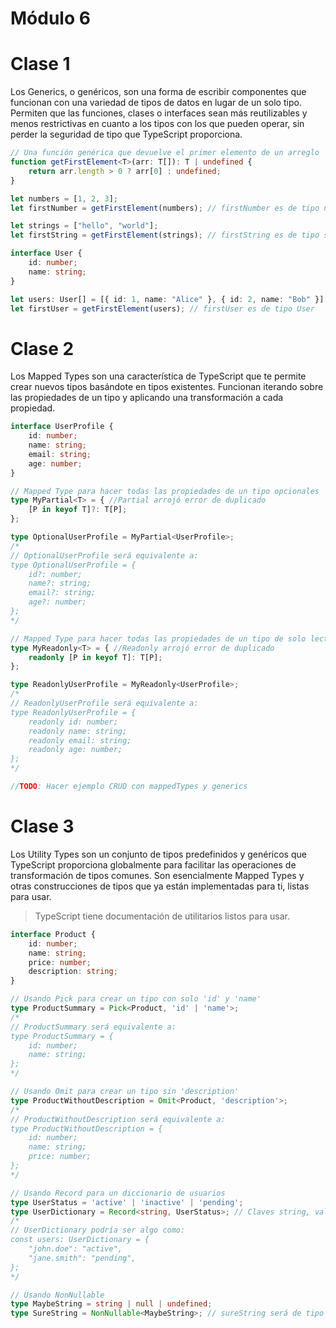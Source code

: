 # Módulo 6

# Clase 1

Los Generics, o genéricos, son una forma de escribir componentes que funcionan con una variedad de tipos de datos en lugar de un solo tipo. Permiten que las funciones, clases o interfaces sean más reutilizables y menos restrictivas en cuanto a los tipos con los que pueden operar, sin perder la seguridad de tipo que TypeScript proporciona.

```typescript
// Una función genérica que devuelve el primer elemento de un arreglo
function getFirstElement<T>(arr: T[]): T | undefined {
    return arr.length > 0 ? arr[0] : undefined;
}

let numbers = [1, 2, 3];
let firstNumber = getFirstElement(numbers); // firstNumber es de tipo number

let strings = ["hello", "world"];
let firstString = getFirstElement(strings); // firstString es de tipo string

interface User {
    id: number;
    name: string;
}

let users: User[] = [{ id: 1, name: "Alice" }, { id: 2, name: "Bob" }];
let firstUser = getFirstElement(users); // firstUser es de tipo User
```

# Clase 2

Los Mapped Types son una característica de TypeScript que te permite crear nuevos tipos basándote en tipos existentes. Funcionan iterando sobre las propiedades de un tipo y aplicando una transformación a cada propiedad. 

```typescript
interface UserProfile {
    id: number;
    name: string;
    email: string;
    age: number;
}

// Mapped Type para hacer todas las propiedades de un tipo opcionales
type MyPartial<T> = { //Partial arrojó error de duplicado
    [P in keyof T]?: T[P];
};

type OptionalUserProfile = MyPartial<UserProfile>;
/*
// OptionalUserProfile será equivalente a:
type OptionalUserProfile = {
    id?: number;
    name?: string;
    email?: string;
    age?: number;
};
*/

// Mapped Type para hacer todas las propiedades de un tipo de solo lectura
type MyReadonly<T> = { //Readonly arrojó error de duplicado
    readonly [P in keyof T]: T[P];
};

type ReadonlyUserProfile = MyReadonly<UserProfile>;
/*
// ReadonlyUserProfile será equivalente a:
type ReadonlyUserProfile = {
    readonly id: number;
    readonly name: string;
    readonly email: string;
    readonly age: number;
};
*/

//TODO: Hacer ejemplo CRUD con mappedTypes y generics
```

# Clase 3

Los Utility Types son un conjunto de tipos predefinidos y genéricos que TypeScript proporciona globalmente para facilitar las operaciones de transformación de tipos comunes. Son esencialmente Mapped Types y otras construcciones de tipos que ya están implementadas para ti, listas para usar.

> TypeScript tiene documentación de utilitarios listos para usar.

```typescript
interface Product {
    id: number;
    name: string;
    price: number;
    description: string;
}

// Usando Pick para crear un tipo con solo 'id' y 'name'
type ProductSummary = Pick<Product, 'id' | 'name'>;
/*
// ProductSummary será equivalente a:
type ProductSummary = {
    id: number;
    name: string;
};
*/

// Usando Omit para crear un tipo sin 'description'
type ProductWithoutDescription = Omit<Product, 'description'>;
/*
// ProductWithoutDescription será equivalente a:
type ProductWithoutDescription = {
    id: number;
    name: string;
    price: number;
};
*/

// Usando Record para un diccionario de usuarios
type UserStatus = 'active' | 'inactive' | 'pending';
type UserDictionary = Record<string, UserStatus>; // Claves string, valores UserStatus
/*
// UserDictionary podría ser algo como:
const users: UserDictionary = {
    "john.doe": "active",
    "jane.smith": "pending",
};
*/

// Usando NonNullable
type MaybeString = string | null | undefined;
type SureString = NonNullable<MaybeString>; // sureString será de tipo string
```